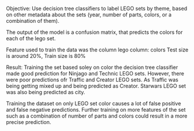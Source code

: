 Objective: Use decision tree classifiers to label LEGO sets by theme, based on other metadata about the sets (year, number of parts, colors, or a combination of them). 

The output of the model is a confusion matrix, that predicts the colors for each of the lego set.

Feature used to train the data was the column lego column: colors
Test size is around 20%, Train size is 80%

Result: Training the set based soley on color the decision tree classifier made good prediction for Ninjago and Technic LEGO sets. However, there were poor predictions ofr Traffic and Creator LEGO sets. As Traffic was being getting mixed up and being predicted as Creator. Starwars LEGO set was also being predicted as city. 

Training the dataset on only LEGO set color causes a lot of false positive and false negative predictions. Further training on more features of the set such as a combination of number of parts and colors could result in a more precise prediction. 



